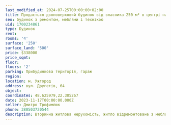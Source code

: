 ```yaml
---
last_modified_at: 2024-07-25T00:00:00+02:00
title: Продається двоповерховий будинок від власника 250 м² в центрі на Другетів
seo: будинок з ремонтом, меблями і технікою
uid: 1700234861
type: Будинок
rent:
rooms: '4'
surface: '250'
surface_land: '500'
price: $338000
price_sqmt:
floor:
floors: '2'
parking: Прибудинкова територія, гараж
region:
location: м. Ужгород
address: вул. Другетів, 64
object:
coordinates: 48.625979,22.305267
date: 2023-11-17T00:00:00.000Z
seller: Дмитро Трофимлюк
phone: 380503720544
description: Вторинна житлова нерухомість, житло відремонтоване з меблями і технікою, придатне і готове для проживання
---
```

